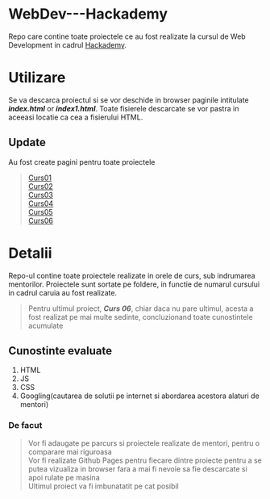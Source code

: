# **WebDev---Hackademy**
Repo care contine toate proiectele ce au fost realizate la cursul de Web Development in cadrul [Hackademy](https://www.ccna.ro/).

# Utilizare
Se va descarca proiectul si se vor deschide in browser paginile intitulate ***index.html*** or ***index1.html***. Toate fisierele descarcate se vor pastra in aceeasi locatie ca cea a fisierului HTML.
## Update
Au fost create pagini pentru toate proiectele
> [Curs01](https://andreinapruiu.github.io/curs01.github.io/)<br>
> [Curs02](https://andreinapruiu.github.io/curs02.github.io/)<br>
> [Curs03](https://andreinapruiu.github.io/curs03.github.io/)<br>
> [Curs04](https://andreinapruiu.github.io/curs04.github.io/)<br>
> [Curs05](https://andreinapruiu.github.io/curs05.github.io/)<br>
> [Curs06](https://andreinapruiu.github.io/todo-project.github.io/)

# Detalii
Repo-ul contine toate proiectele realizate in orele de curs, sub indrumarea mentorilor. Proiectele sunt sortate pe foldere, in functie de numarul cursului in cadrul caruia au fost realizate. <br>
> Pentru ultimul proiect, ***Curs 06***, chiar daca nu pare ultimul, acesta a fost realizat pe mai multe sedinte, concluzionand toate cunostintele acumulate

## Cunostinte evaluate
1. HTML
2. JS
3. CSS
4. Googling(cautarea de solutii pe internet si abordarea acestora alaturi de mentori)

### De facut
> Vor fi adaugate pe parcurs si proiectele realizate de mentori, pentru o comparare mai riguroasa<br>
> Vor fi realizate Github Pages pentru fiecare dintre proiecte pentru a se putea vizualiza in browser fara a mai fi nevoie sa fie descarcate si apoi rulate pe masina<br>
> Ultimul proiect va fi imbunatatit pe cat posibil
